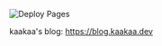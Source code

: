 ![Deploy Pages](https://github.com/kaakaa/blog/workflows/Deploy%20Pages/badge.svg)

kaakaa's blog: https://blog.kaakaa.dev
